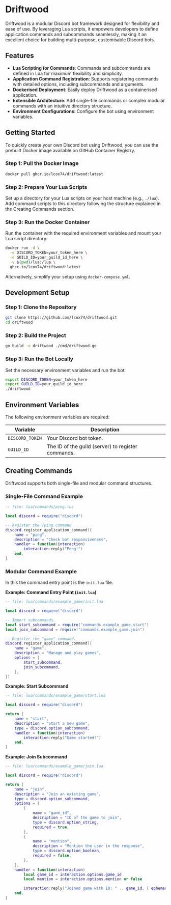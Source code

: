 # Driftwood

Driftwood is a modular Discord bot framework designed for flexibility and ease of use. By leveraging Lua scripts, it empowers developers to define application commands and subcommands seamlessly, making it an excellent choice for building multi-purpose, customisable Discord bots.

## Features

- **Lua Scripting for Commands**: Commands and subcommands are defined in Lua for maximum flexibility and simplicity.
- **Application Command Registration**: Supports registering commands with detailed options, including subcommands and arguments.
- **Dockerised Deployment**: Easily deploy Driftwood as a containerised application.
- **Extensible Architecture**: Add single-file commands or complex modular commands with an intuitive directory structure.
- **Environment Configurations**: Configure the bot using environment variables.

## Getting Started

To quickly create your own Discord bot using Driftwood, you can use the prebuilt Docker image available on GitHub Container Registry.

### Step 1: Pull the Docker Image

```bash
docker pull ghcr.io/lcox74/driftwood:latest
```

### Step 2: Prepare Your Lua Scripts

Set up a directory for your Lua scripts on your host machine (e.g., `./lua`). Add command scripts to this directory following the structure explained in the Creating Commands section.

### Step 3: Run the Docker Container

Run the container with the required environment variables and mount your Lua script directory:

```bash
docker run -d \
  -e DISCORD_TOKEN=your_token_here \
  -e GUILD_ID=your_guild_id_here \
  -v $(pwd)/lua:/lua \
  ghcr.io/lcox74/driftwood:latest
```

Alternatively, simplify your setup using `docker-compose.yml`.

## Development Setup

### Step 1: Clone the Repository

```bash
git clone https://github.com/lcox74/driftwood.git
cd driftwood
```

### Step 2: Build the Project

```bash
go build -o driftwood ./cmd/driftwood.go
```

### Step 3: Run the Bot Locally

Set the necessary environment variables and run the bot:

```bash
export DISCORD_TOKEN=your_token_here
export GUILD_ID=your_guild_id_here
./driftwood
```

## Environment Variables

The following environment variables are required:

| Variable | Description |
| --- | --- |
| `DISCORD_TOKEN` | Your Discord bot token. |
| `GUILD_ID` | The ID of the guild (server) to register commands. |

## Creating Commands

Driftwood supports both single-file and modular command structures.

### Single-File Command Example

```lua
-- file: lua/commands/ping.lua

local discord = require("discord")

-- Register the /ping command
discord.register_application_command({
    name = "ping",
    description = "Check bot responsiveness",
    handler = function(interaction)
        interaction:reply("Pong!")
    end,
}
```

### Modular Command Example

In this the command entry point is the `init.lua` file.

**Example: Command Entry Point (`init.lua`)**
```lua
-- file: lua/commands/example_game/init.lua

local discord = require("discord")

-- Import subcommands.
local start_subcommand = require("commands.example_game.start")
local join_subcommand = require("commands.example_game.join")

-- Register the "game" command.
discord.register_application_command({
    name = "game",
    description = "Manage and play games",
    options = {
        start_subcommand,
        join_subcommand,
    },
})

```

**Example: Start Subcommand**

```lua
-- file: lua/commands/example_game/start.lua

local discord = require("discord")

return {
    name = "start",
    description = "Start a new game",
    type = discord.option_subcommand,
    handler = function(interaction)
        interaction:reply("Game started!")
    end,
}
```

**Example: Join Subcommand**
```lua
-- file: lua/commands/example_game/join.lua

local discord = require("discord")

return {
    name = "join",
    description = "Join an existing game",
    type = discord.option_subcommand,
    options = {
        {
            name = "game_id",
            description = "ID of the game to join",
            type = discord.option_string,
            required = true,
        },
        {
            name = "mention",
            description = "Mention the user in the response",
            type = discord.option_boolean,
            required = false,
        },
    },
    handler = function(interaction)
        local game_id = interaction.options.game_id
        local mention = interaction.options.mention or false

        interaction:reply("Joined game with ID: " .. game_id, { ephemeral = true, mention = mention })
    end,
}
```